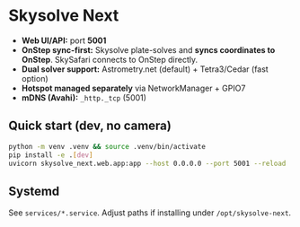 # Skysolve Next

- **Web UI/API:** port **5001**
- **OnStep sync-first:** Skysolve plate-solves and **syncs coordinates to OnStep**. SkySafari connects to OnStep directly.
- **Dual solver support:** Astrometry.net (default) + Tetra3/Cedar (fast option)
- **Hotspot managed separately** via NetworkManager + GPIO7
- **mDNS (Avahi):** `_http._tcp` (5001)

## Quick start (dev, no camera)
```bash
python -m venv .venv && source .venv/bin/activate
pip install -e .[dev]
uvicorn skysolve_next.web.app:app --host 0.0.0.0 --port 5001 --reload
```

## Systemd
See `services/*.service`. Adjust paths if installing under `/opt/skysolve-next`.
